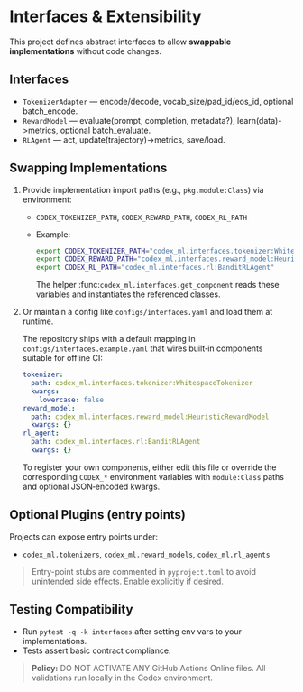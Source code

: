 <!-- BEGIN: CODEX_IFACE_DOCS -->

# Interfaces & Extensibility

This project defines abstract interfaces to allow **swappable implementations** without code changes.

## Interfaces

- `TokenizerAdapter` — encode/decode, vocab_size/pad_id/eos_id, optional batch_encode.
- `RewardModel` — evaluate(prompt, completion, metadata?), learn(data)->metrics, optional batch_evaluate.
- `RLAgent` — act, update(trajectory)->metrics, save/load.

## Swapping Implementations

1. Provide implementation import paths (e.g., `pkg.module:Class`) via environment:
   - `CODEX_TOKENIZER_PATH`, `CODEX_REWARD_PATH`, `CODEX_RL_PATH`
   - Example:

     ```bash
     export CODEX_TOKENIZER_PATH="codex_ml.interfaces.tokenizer:WhitespaceTokenizer"
     export CODEX_REWARD_PATH="codex_ml.interfaces.reward_model:HeuristicRewardModel"
     export CODEX_RL_PATH="codex_ml.interfaces.rl:BanditRLAgent"
     ```

     The helper :func:`codex_ml.interfaces.get_component` reads these variables
     and instantiates the referenced classes.
1. Or maintain a config like `configs/interfaces.yaml` and load them at runtime.

   The repository ships with a default mapping in `configs/interfaces.example.yaml`
   that wires built‑in components suitable for offline CI:

   ```yaml
   tokenizer:
     path: codex_ml.interfaces.tokenizer:WhitespaceTokenizer
     kwargs:
       lowercase: false
   reward_model:
     path: codex_ml.interfaces.reward_model:HeuristicRewardModel
     kwargs: {}
   rl_agent:
     path: codex_ml.interfaces.rl:BanditRLAgent
     kwargs: {}
   ```

   To register your own components, either edit this file or override the
   corresponding `CODEX_*` environment variables with `module:Class` paths and
   optional JSON‑encoded kwargs.

## Optional Plugins (entry points)

Projects can expose entry points under:

- `codex_ml.tokenizers`, `codex_ml.reward_models`, `codex_ml.rl_agents`

> Entry-point stubs are commented in `pyproject.toml` to avoid unintended side effects. Enable explicitly if desired.

## Testing Compatibility

- Run `pytest -q -k interfaces` after setting env vars to your implementations.
- Tests assert basic contract compliance.

> **Policy:** DO NOT ACTIVATE ANY GitHub Actions Online files. All validations run locally in the Codex environment.
